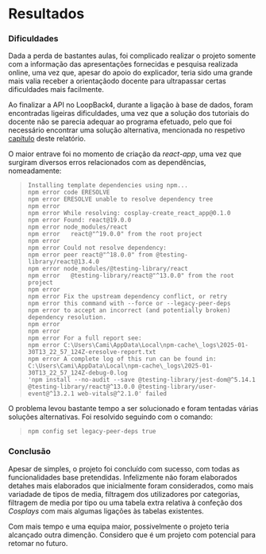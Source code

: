 # Resultados

### Dificuldades
Dada a perda de bastantes aulas, foi complicado realizar o projeto somente com a informação das apresentações fornecidas e pesquisa realizada online, uma vez que, apesar do apoio do explicador, teria sido uma grande mais valia receber a orientaçãodo docente para ultrapassar certas dificuldades mais facilmente.

Ao finalizar a API no LoopBack4, durante a ligação à base de dados, foram encontradas ligeiras dificuldades, uma vez que a solução dos tutoriais do docente não se parecia adequar ao programa efetuado, pelo que foi necessário encontrar uma solução alternativa, mencionada no respetivo [capítulo](https://github.com/inf24dw1g09/DW-Avaliacao-Final/blob/Parte-3/Relatorio/C3.md) deste relatório. 

O maior entrave foi no momento de criação da _react-app_, uma vez que surgiram diversos erros relacionados com as dependências, nomeadamente:  
>`Installing template dependencies using npm...`  
>`npm error code ERESOLVE`  
>`npm error ERESOLVE unable to resolve dependency tree`  
>`npm error`  
>`npm error While resolving: cosplay-create_react_app@0.1.0`  
>`npm error Found: react@19.0.0`  
>`npm error node_modules/react`  
>`npm error   react@"^19.0.0" from the root project`  
>`npm error`  
>`npm error Could not resolve dependency:`  
>`npm error peer react@"^18.0.0" from @testing-library/react@13.4.0`  
>`npm error node_modules/@testing-library/react`  
>`npm error   @testing-library/react@"^13.0.0" from the root project`  
>`npm error`  
>`npm error Fix the upstream dependency conflict, or retry`  
>`npm error this command with --force or --legacy-peer-deps`  
>`npm error to accept an incorrect (and potentially broken) dependency resolution.`  
>`npm error`  
>`npm error`  
>`npm error For a full report see:`  
>`npm error C:\Users\Cami\AppData\Local\npm-cache\_logs\2025-01-30T13_22_57_124Z-eresolve-report.txt`  
>`npm error A complete log of this run can be found in: C:\Users\Cami\AppData\Local\npm-cache\_logs\2025-01-30T13_22_57_124Z-debug-0.log`  
>`'npm install --no-audit --save @testing-library/jest-dom@^5.14.1 @testing-library/react@^13.0.0 @testing-library/user-event@^13.2.1 web-vitals@^2.1.0' failed `

O problema levou bastante tempo a ser solucionado e foram tentadas várias soluções alternativas. Foi resolvido seguindo com o comando:  
>`npm config set legacy-peer-deps true`


### Conclusão
Apesar de simples, o projeto foi concluído com sucesso, com todas as funcionalidades base pretendidas. Infelizmente não foram elaborados detahes mais elaborados que inicialmente foram considerados, como mais variadade de tipos de media, filtragem dos utilizadores por categorias, filtragem de media por tipo ou uma tabela extra relativa à confeção dos _Cosplays_ com mais algumas ligações às tabelas existentes. 

Com mais tempo e uma equipa maior, possivelmente o projeto teria alcançado outra dimenção. Considero que é um projeto com potencial para retomar no futuro.
